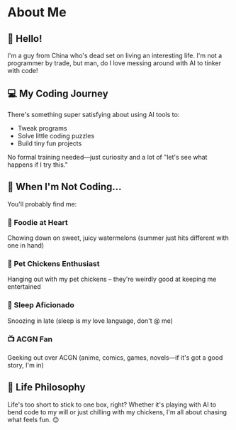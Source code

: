 # About Me

## 👋 Hello!

I'm a guy from China who's dead set on living an interesting life. I'm not a programmer by trade, but man, do I love messing around with AI to tinker with code!

## 💻 My Coding Journey

There's something super satisfying about using AI tools to:
- Tweak programs
- Solve little coding puzzles
- Build tiny fun projects

No formal training needed—just curiosity and a lot of "let's see what happens if I try this."

## 🎯 When I'm Not Coding...

You'll probably find me:

### 🍉 Foodie at Heart
Chowing down on sweet, juicy watermelons (summer just hits different with one in hand)

### 🐓 Pet Chickens Enthusiast
Hanging out with my pet chickens – they're weirdly good at keeping me entertained

### 🛌 Sleep Aficionado
Snoozing in late (sleep is my love language, don't @ me)

### 📺 ACGN Fan
Geeking out over ACGN (anime, comics, games, novels—if it's got a good story, I'm in)

## 🧠 Life Philosophy

Life's too short to stick to one box, right? Whether it's playing with AI to bend code to my will or just chilling with my chickens, I'm all about chasing what feels fun. 😊
